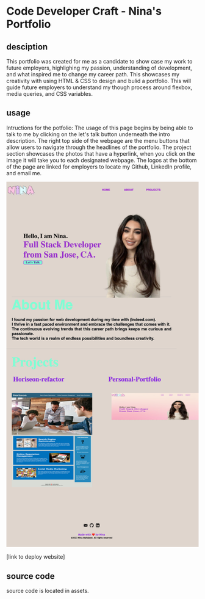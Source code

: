 # Code Developer Craft - Nina's Portfolio

## desciption

This portfolio was created for me as a candidate to show case my work to future employers, highlighing my passion, understanding of development, and what inspired me to change my career path. This showcases my creativity with using HTML & CSS to design and bulid a portfolio. This will guide future employers to understand my though process around flexbox, media queries, and CSS variables.

## usage

Intructions for the potfolio:
The usage of this page begins by being able to talk to me by clicking on the let's talk button underneath the intro description. The right top side of the webpage are the menu buttons that allow users to navigate through the headlines of the portfolio. The project section showcases the photos that have a hyperlink, when you click on the image it will take you to each designated webpage. The logos at the bottom of the page are linked for employers to locate my Github, LinkedIn profile, and email me.

![Website screenshot](/images/ninamahdwe.png)

[link to deploy website]

## source code

source code is located in assets.
